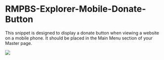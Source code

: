 RMPBS-Explorer-Mobile-Donate-Button
===================================

This snippet is designed to display a donate button when viewing a website on a mobile phone. It should be placed in the Main Menu section of your Master page.

![](https://dl.dropboxusercontent.com/u/262883353/Carter/photo.PNG)
